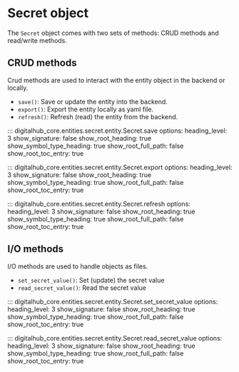 # Secret object

The `Secret` object comes with two sets of methods: CRUD methods and read/write methods.

## CRUD methods

Crud methods are used to interact with the entity object in the backend or locally.

- `save()`: Save or update the entity into the backend.
- `export()`: Export the entity locally as yaml file.
- `refresh()`: Refresh (read) the entity from the backend.

::: digitalhub_core.entities.secret.entity.Secret.save
    options:
        heading_level: 3
        show_signature: false
        show_root_heading: true
        show_symbol_type_heading: true
        show_root_full_path: false
        show_root_toc_entry: true

::: digitalhub_core.entities.secret.entity.Secret.export
    options:
        heading_level: 3
        show_signature: false
        show_root_heading: true
        show_symbol_type_heading: true
        show_root_full_path: false
        show_root_toc_entry: true

::: digitalhub_core.entities.secret.entity.Secret.refresh
    options:
        heading_level: 3
        show_signature: false
        show_root_heading: true
        show_symbol_type_heading: true
        show_root_full_path: false
        show_root_toc_entry: true

## I/O methods

I/O methods are used to handle objects as files.

- `set_secret_value()`: Set (update) the secret value
- `read_secret_value()`: Read the secret value

::: digitalhub_core.entities.secret.entity.Secret.set_secret_value
    options:
        heading_level: 3
        show_signature: false
        show_root_heading: true
        show_symbol_type_heading: true
        show_root_full_path: false
        show_root_toc_entry: true

::: digitalhub_core.entities.secret.entity.Secret.read_secret_value
    options:
        heading_level: 3
        show_signature: false
        show_root_heading: true
        show_symbol_type_heading: true
        show_root_full_path: false
        show_root_toc_entry: true
